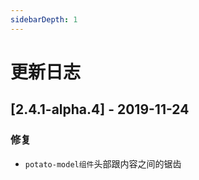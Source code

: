 ```yaml
---
sidebarDepth: 1
---
```

# 更新日志

## [2.4.1-alpha.4] - 2019-11-24

### 修复

* `potato-model组件`头部跟内容之间的锯齿


